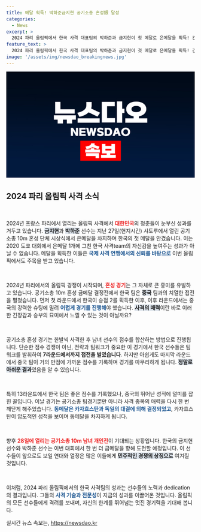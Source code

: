 ```yaml
---
title: 메달 획득! 박하준금지현 공기소총 혼성銀 달성
categories:
  - News
excerpt: >
  2024 파리 올림픽에서 한국 사격 대표팀의 박하준과 금지현이 첫 메달로 은메달을 획득! 긴박한 승부의 순간을 재현한 이들의 도전이 기대를 모아요. 28일 개인전에서 다시 한번 메달에 도전한다!
feature_text: >
  2024 파리 올림픽에서 한국 사격 대표팀의 박하준과 금지현이 첫 메달로 은메달을 획득! 긴박한 승부의 순간을 재현한 이들의 도전이 기대를 모아요. 28일 개인전에서 다시 한번 메달에 도전한다!
image: '/assets/img/newsdao_breakingnews.jpg'
---
```


<p><img src="/assets/img/newsdao_breakingnews.jpg" alt="pcversion 속보" /></p>

<h2 data-ke-size="size26">2024 파리 올림픽 사격 소식</h2>

<p data-ke-size="size16">&nbsp;</p>

<p>2024년 프랑스 파리에서 열리는 올림픽 사격에서 <b><span style="color: #ee2323;">대한민국</span></b>의 청춘들이 눈부신 성과를 거두고 있습니다. <b><span style="background-color: #21538527;">금지현</span></b>과 <b><span style="background-color: #21538527;">박하준</span></b> 선수는 지난 27일(현지시간) 샤토루에서 열린 공기소총 10m 혼성 단체 시상식에서 은메달을 차지하며 한국의 첫 메달을 안겼습니다. 이는 2020 도쿄 대회에서 은메달 1개에 그친 한국 사격team의 자신감을 높여주는 성과가 아닐 수 없습니다. 메달을 획득한 이들은 <b><span style="color: #1a5490;">국제 사격 연맹에서의 신뢰를 바탕으로</span></b> 이번 올림픽에서도 주목을 받고 있습니다. </p>

<p data-ke-size="size16">&nbsp;</p>

<p>2024년 파리에서의 올림픽 경쟁이 시작되며, <b><span style="color: #ee2323;">혼성 경기</span></b>는 그 자체로 큰 흥미를 유발하고 있습니다. 공기소총 10m 혼성 금메달 결정전에서 한국 팀은 <b><span style="background-color: #21538527;">중국</span></b> 팀과의 치열한 접전을 펼쳤습니다. 먼저 첫 라운드에서 한국이 승점 2를 획득한 이후, 이후 라운드에서는 중국의 강력한 슈팅에 밀려 <b><span style="color: #1a5490;">어렵게 경기를 진행해</span></b>야 했습니다. <b><span style="background-color: #21538527;">사격의 매력</span></b>이란 바로 이러한 긴장감과 승부의 묘미에서 느낄 수 있는 것이 아닐까요?</p>

<p data-ke-size="size16">&nbsp;</p>

<p>공기소총 혼성 경기는 한발씩 사격한 후 남녀 선수의 점수를 합산하는 방법으로 진행됩니다. 단순한 점수 경쟁이 아닌, 전략과 팀워크가 중요한 이 경기에서 한국 선수들은 팀워크를 발휘하여 <b><span style="ee2323;">7라운드에서까지 접전을 벌였습니다</span></b>. 하지만 아쉽게도 마지막 라운드에서 중국 팀이 거의 만점에 가까운 점수를 기록하며 경기를 마무리하게 됩니다. <b><span style="background-color: #21538527;">정말로 아쉬운 결과</span></b>였음을 알 수 있습니다.</p>

<p data-ke-size="size16">&nbsp;</p>

<p>특히 13라운드에서 한국 팀은 좋은 점수를 기록했으나, 중국의 뛰어난 성적에 덜미를 잡힌 꼴입니다. 이날 경기는 공기소총 팀경기뿐만 아니라 사격 종목의 매력을 다시 한 번 깨닫게 해주었습니다. <b><span style="color: #1a5490;">동메달은 카자흐스탄과 독일의 대결에 의해 결정되었고</span></b>, 카자흐스탄이 압도적인 성적을 보이며 동메달을 차지하게 됩니다. </p>

<p data-ke-size="size16">&nbsp;</p>

<p>향후 <b><span style="color: #ee2323;">28일에 열리는 공기소총 10m 남녀 개인전</span></b>이 기대되는 상황입니다. 한국의 금지현 선수와 박하준 선수는 이번 대회에서 한 번 더 금메달을 향해 도전할 예정입니다. 이 선수들이 앞으로도 보일 연대와 열정은 많은 이들에게 <b><span style="background-color: #21538527;">민주적인 경쟁의 상징으로</span></b> 여겨질 것입니다. </p>

<p data-ke-size="size16">&nbsp;</p>

<p>이처럼, 2024 파리 올림픽에서의 한국 사격팀의 성과는 선수들의 노력과 dedication의 결과입니다. 그들의 <b><span style="color: #1a5490;">사격 기술과 전문성</span></b>이 지금의 성과를 이끌어온 것입니다. 올림픽의 모든 선수들에게 격려를 보내며, 자신의 한계를 뛰어넘는 멋진 경기력을 기대해 봅니다.</p>
실시간 뉴스 속보는, <a href="https://newsdao.kr" rel="dofollow">https://newsdao.kr</a>


